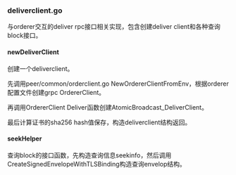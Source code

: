 ### deliverclient.go

与orderer交互的deliver rpc接口相关实现，包含创建deliver client和各种查询block接口。

#### newDeliverClient

创建一个deliverclient。

先调用peer/common/orderclient.go NewOrdererClientFromEnv，根据orderer配置文件创建grpc OrdererClient。

再调用OrdererClient Deliver函数创建AtomicBroadcast\_DeliverClient。

最后计算证书的sha256 hash值保存，构造deliverclient结构返回。

#### seekHelper

查询block的接口函数，先构造查询信息seekinfo，然后调用CreateSignedEnvelopeWithTLSBinding构造查询envelop结构。



